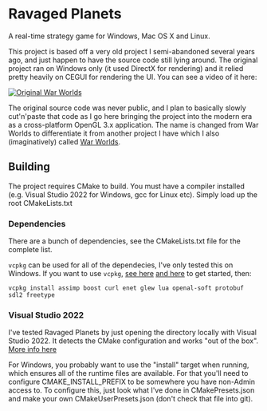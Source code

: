 # Ravaged Planets

A real-time strategy game for Windows, Mac OS X and Linux.

This project is based off a very old project I semi-abandoned several years ago, and just happen to
have the source code still lying around. The original project ran on Windows only (it used DirectX
for rendering) and it relied pretty heavily on CEGUI for rendering the UI. You can see a video of
it here:

[![Original War Worlds](http://img.youtube.com/vi/onEK7niVMxM/mqdefault.jpg)](http://www.youtube.com/watch?v=onEK7niVMxM)

The original source code was never public, and I plan to basically slowly cut'n'paste that code as
I go here bringing the project into the modern era as a cross-platform OpenGL 3.x application. The
name is changed from War Worlds to differentiate it from another project I have which I also
(imaginatively) called [War Worlds](http://www.war-worlds.com).

## Building

The project requires CMake to build. You must have a compiler installed (e.g. Visual Studio 2022
for Windows, gcc for Linux etc). Simply load up the root CMakeLists.txt

### Dependencies

There are a bunch of dependencies, see the CMakeLists.txt file for the complete list.

`vcpkg` can be used for all of the dependecies, I've only tested this on Windows. If you want to use
`vcpkg`, [see here](https://github.com/microsoft/vcpkg)
[and here](https://vcpkg.io/en/docs/users/buildsystems/cmake-integration.html) to get started, then:

```
vcpkg install assimp boost curl enet glew lua openal-soft protobuf sdl2 freetype
```

### Visual Studio 2022

I've tested Ravaged Planets by just opening the directory locally with Visual Studio 2022. It detects
the CMake configuration and works "out of the box".
[More info here](https://docs.microsoft.com/en-us/cpp/build/cmake-projects-in-visual-studio)

For Windows, you probably want to use the "install" target when running, which ensures all of the runtime
files are available. For that you'll need to configure CMAKE_INSTALL_PREFIX to be somewhere you have
non-Admin access to. To configure this, just look what I've done in CMakePresets.json and make your
own CMakeUserPresets.json (don't check that file into git).
